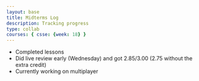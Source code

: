 ```yaml
---
layout: base
title: Midterms Log
description: Tracking progress
type: collab
courses: { csse: {week: 18} }
---
```


- Completed lessons
- Did live review early (Wednesday) and got 2.85/3.00 (2.75 without the extra credit)
- Currently working on multiplayer